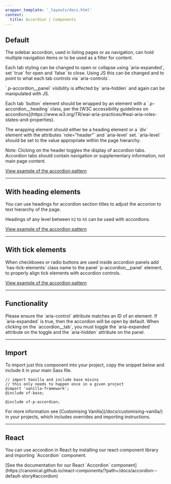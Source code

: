 ```yaml
---
wrapper_template: '_layouts/docs.html'
context:
  title: Accordion | Components
---
```


<div class="p-strip is-shallow u-no-padding--top">
<div class="row">
<div class="col-6 col-medium-6">
  <h2>Default</h2>
</div>

<div class="col-6 col-medium-6">
<p>The sidebar accordion, used in listing pages or as navigation, can hold multiple navigation items or to be used as a filter for content.

<p>Each tab styling can be changed to open or collapse using `aria-expanded`, set `true` for open and `false` to close. Using JS this can be changed and to point to what each tab controls via `aria-controls`.

<p>`.p-accordion__panel` visibility is affected by `aria-hidden` and again can be manipulated with JS.

<p>Each tab `button` element should be wrapped by an element with a `.p-accordion__heading` class, per the [W3C accessibility guidelines on accordions](https://www.w3.org/TR/wai-aria-practices/#wai-aria-roles-states-and-properties).

<p>The wrapping element should either be a heading element or a `div` element with the attributes `role="header"` and `aria-level` set. `aria-level` should be set to the value appropriate within the page hierarchy.

</div>
</div>

<div class="p-notification--information">
  <p class="p-notification__content">
    <span class="p-notification__title">Note:</span>
    <span class="p-notification__message">Clicking on the header toggles the display of accordion tabs. Accordion tabs should contain navigation or supplementary information, not main page content.</span>
  </p>
</div>

<div class="embedded-example"><a href="/docs/examples/patterns/accordion/default/" class="js-example">
View example of the accordion pattern
</a></div>

</div>

<hr/>

<div class="p-strip is-shallow">
<div class="row">
<div class="col-6 col-medium-6">
  <h2>With heading elements</h2>
</div>

<div class="col-6 col-medium-6">
<p>You can use headings for accordion section titles to adjust the accorion to text hierarchy of the page.

<p>Headings of any level between <code>h2</code> to <code>h5</code> can be used with accordions.
</div>
</div>

<div class="embedded-example"><a href="/docs/examples/patterns/accordion/headings/" class="js-example">
View example of the accordion pattern
</a></div>

</div>

<hr/>

<div class="p-strip is-shallow">
<div class="row">
<div class="col-6 col-medium-6">
  <h2>With tick elements</h2>
</div>

<div class="col-6 col-medium-6">
<p>When checkboxes or radio buttons are used inside accordion panels add `has-tick-elements` class name to the panel `p-accordion__panel` element, to properly align tick elements with accordion controls.

</div>
</div>

<div class="embedded-example"><a href="/docs/examples/patterns/accordion/tick-elements/" class="js-example">
View example of the accordion pattern
</a></div>

</div>

<hr/>
<div class="p-strip is-shallow">
<div class="row">
<div class="col-6 col-medium-6">
  <h2>Functionality</h2>
</div>

<div class="col-6 col-medium-6">
<p>Please ensure the `aria-control` attribute matches an ID of an element. If `aria-expanded` is true, then the accordion will be open by default. When clicking on the `accordion__tab`, you must toggle the `aria-expanded` attribute on the toggle and the `aria-hidden` attribute on the panel.

</div>
</div>

</div>


<hr/>
<div class="p-strip is-shallow">
<div class="row">
<div class="col-6 col-medium-6">
  <h2>Import</h2>
</div>

<div class="col-6 col-medium-6">
<p>To import just this component into your project, copy the snippet below and include it in your main Sass file.</p>


<pre><code class="lang-scss">// import Vanilla and include base mixins
// this only needs to happen once in a given project
@import 'vanilla-framework';
@include vf-base;

@include vf-p-accordion;
</code></pre>

<p>For more information see [Customising Vanilla](/docs/customising-vanilla/) in your projects, which includes overrides and importing instructions.

</div>
</div>

</div>


<hr/>

<div class="p-strip is-shallow">
<div class="row">
<div class="col-6 col-medium-6">
  <h2>React</h2>
</div>

<div class="col-6 col-medium-6">
<p>You can use accordion in React by installing our react-component library and importing `Accordion` component.

<p>[See the documentation for our React `Accordion` component](https://canonical.github.io/react-components/?path=/docs/accordion--default-story#accordion)

</div>
</div>

</div>




